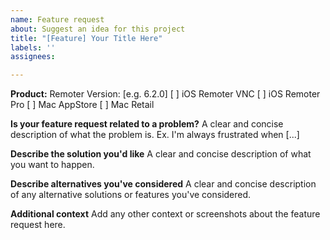 ```yaml
---
name: Feature request
about: Suggest an idea for this project
title: "[Feature] Your Title Here"
labels: ''
assignees:

---
```


**Product:**
Remoter Version: [e.g. 6.2.0]
[ ] iOS Remoter VNC
[ ] iOS Remoter Pro
[ ] Mac AppStore
[ ] Mac Retail

**Is your feature request related to a problem?**
A clear and concise description of what the problem is. Ex. I'm always frustrated when [...]

**Describe the solution you'd like**
A clear and concise description of what you want to happen.

**Describe alternatives you've considered**
A clear and concise description of any alternative solutions or features you've considered.

**Additional context**
Add any other context or screenshots about the feature request here.